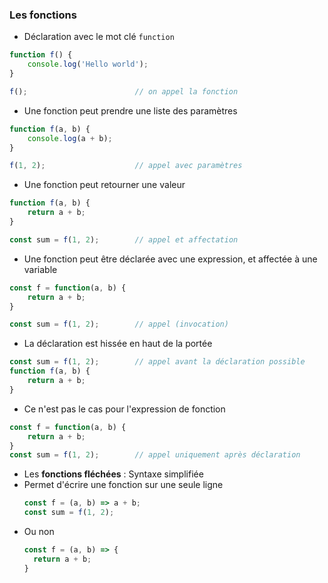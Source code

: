 ### Les fonctions

<div class="r-stack">

<div class="fragment fade-out" data-fragment-index="1">

* Déclaration avec le mot clé `function`

```javascript
function f() {
    console.log('Hello world');
}

f();                        // on appel la fonction
```

</div>
<div class="fragment fade-in-then-out" data-fragment-index="1">

* Une fonction peut prendre une liste des paramètres

```javascript
function f(a, b) {
    console.log(a + b);
}

f(1, 2);                    // appel avec paramètres
```

</div>

<div class="fragment fade-in-then-out" data-fragment-index="2">

* Une fonction peut retourner une valeur

```javascript
function f(a, b) {
    return a + b;
}

const sum = f(1, 2);        // appel et affectation
```

</div>

<div class="fragment fade-in-then-out" data-fragment-index="3">

* Une fonction peut être déclarée avec une expression, et affectée à une variable

```javascript
const f = function(a, b) {
    return a + b;
}

const sum = f(1, 2);        // appel (invocation)
```

</div>
<div class="fragment fade-in-then-out" data-fragment-index="4">

* La déclaration est hissée en haut de la portée

```javascript fix
const sum = f(1, 2);        // appel avant la déclaration possible
function f(a, b) {
    return a + b;
}
```

* Ce n'est pas le cas pour l'expression de fonction

```javascript fix
const f = function(a, b) {
    return a + b;
}
const sum = f(1, 2);        // appel uniquement après déclaration
```

</div>

<div class="fragment">

* Les **fonctions fléchées** : Syntaxe simplifiée
* Permet d'écrire une fonction sur une seule ligne
    ```javascript
    const f = (a, b) => a + b;
    const sum = f(1, 2);
    ```
* Ou non
    ```javascript
    const f = (a, b) => {
      return a + b;
    }
    ```
</div>

</div>
